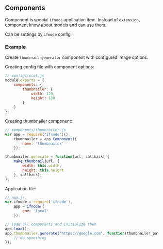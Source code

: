 ## Components
Component is special `ifnode` application item. Instead of `extension`, component know about models and can use them.

Can be settings by `ifnode` config.

### Example
Create `thumbnail-generator` component with configured image options.

Creating config file with component options:

```javascript
// config/local.js    
module.exports = {
    components: {
        thumbnailer: {
            width: 120,
            height: 100
        }
    }
};
```

Creating thumbnailer component:

```javascript
// components/thumbnailer.js    
var app = require('ifnode')(),
    thumbnailer = app.Component({
        name: 'thumbnailer'
    });

thumbnailer.generate = function(url, callback) {
    make_thumbnail(url, {
        width: this.width,
        height: this.height
    }, callback);
};
```

Application file:

```javascript
// app.js    
var ifnode = require('ifnode'),
    app = ifnode({
        env: 'local'
    });

// load all components and initialize them
app.load();
app.thumbnailer.generate('https://google.com', function(thumbnailer_path) {
    // do something
});
```